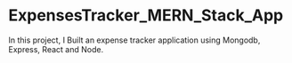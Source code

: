 # ExpensesTracker_MERN_Stack_App

In this project, I Built an expense tracker application using Mongodb, Express, React and Node.

